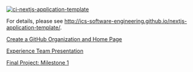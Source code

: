 [![ci-nextjs-application-template](https://github.com/ics-software-engineering/nextjs-application-template/actions/workflows/ci.yml/badge.svg)](https://github.com/ics-software-engineering/nextjs-application-template/actions/workflows/ci.yml)

For details, please see http://ics-software-engineering.github.io/nextjs-application-template/.


[Create a GitHub Organization and Home Page](https://courses.ics.hawaii.edu/ics314s25/morea/project-management/experience-github-organization.html)

[Experience Team Presentation](https://courses.ics.hawaii.edu/ics314s25/morea/project-management/experience-team-presentation.html)

[Final Project: Milestone 1](https://courses.ics.hawaii.edu/ics314s25/morea/final-project/experience-final-project-m1.html)
